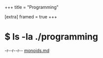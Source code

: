 +++
title = "Programming"

[extra]
framed = true
+++

# $ ls -la ./programming
-r--r--r-- [monoids.md](/programming/monoids.md)
